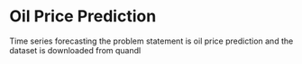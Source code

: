 # Oil Price Prediction 
Time series forecasting the problem statement is oil price prediction and the dataset is downloaded from quandl
